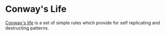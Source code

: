 <h1>Conway's Life</h1> 
<a href="http://en.wikipedia.org/wiki/Conway's_Game_of_Life">Conway's life</a> is a set of simple rules which provide 
for self replicating and destructing patterns. 
